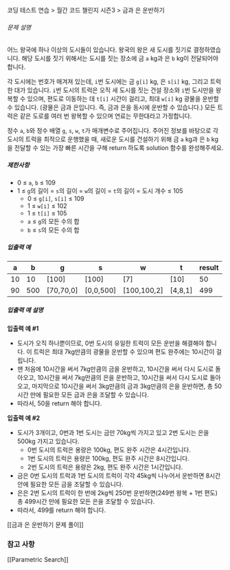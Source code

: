 코딩 테스트 연습 > 월간 코드 챌린지 시즌3 > 금과 은 운반하기
###### 문제 설명

어느 왕국에 하나 이상의 도시들이 있습니다. 왕국의 왕은 새 도시를 짓기로 결정하였습니다. 해당 도시를 짓기 위해서는 도시를 짓는 장소에 금 `a` kg과 은 `b` kg이 전달되어야 합니다.

각 도시에는 번호가 매겨져 있는데, `i`번 도시에는 금 `g[i]` kg, 은 `s[i]` kg, 그리고 트럭 한 대가 있습니다. `i`번 도시의 트럭은 오직 새 도시를 짓는 건설 장소와 `i`번 도시만을 왕복할 수 있으며, 편도로 이동하는 데 `t[i]` 시간이 걸리고, 최대 `w[i]` kg 광물을 운반할 수 있습니다. (광물은 금과 은입니다. 즉, 금과 은을 동시에 운반할 수 있습니다.) 모든 트럭은 같은 도로를 여러 번 왕복할 수 있으며 연료는 무한대라고 가정합니다.

정수 `a`, `b`와 정수 배열 `g`, `s`, `w`, `t`가 매개변수로 주어집니다. 주어진 정보를 바탕으로 각 도시의 트럭을 최적으로 운행했을 때, 새로운 도시를 건설하기 위해 금 `a` kg과 은 `b` kg을 전달할 수 있는 가장 빠른 시간을 구해 return 하도록 solution 함수를 완성해주세요.

##### 제한사항

- 0 ≤ `a`, `b` ≤ 109
- 1 ≤ `g`의 길이 = `s`의 길이 = `w`의 길이 = `t`의 길이 = 도시 개수 ≤ 105
    - 0 ≤ `g[i]`, `s[i]` ≤ 109
    - 1 ≤ `w[i]` ≤ 102
    - 1 ≤ `t[i]` ≤ 105
    - `a` ≤ `g`의 모든 수의 합
    - `b` ≤ `s`의 모든 수의 합

##### 입출력 예

|a|b|g|s|w|t|result|
|---|---|---|---|---|---|---|
|10|10|[100]|[100]|[7]|[10]|50|
|90|500|[70,70,0]|[0,0,500]|[100,100,2]|[4,8,1]|499|

##### 입출력 예 설명

**입출력 예 #1**

- 도시가 오직 하나뿐이므로, 0번 도시의 유일한 트럭이 모든 운반을 해결해야 합니다. 이 트럭은 최대 7kg만큼의 광물을 운반할 수 있으며 편도 완주에는 10시간이 걸립니다.
- 맨 처음에 10시간을 써서 7kg만큼의 금을 운반하고, 10시간을 써서 다시 도시로 돌아오고, 10시간을 써서 7kg만큼의 은을 운반하고, 10시간을 써서 다시 도시로 돌아오고, 마지막으로 10시간을 써서 3kg만큼의 금과 3kg만큼의 은을 운반하면, 총 50시간 만에 필요한 모든 금과 은을 조달할 수 있습니다.
- 따라서, 50을 return 해야 합니다.

**입출력 예 #2**

- 도시가 3개이고, 0번과 1번 도시는 금만 70kg씩 가지고 있고 2번 도시는 은을 500kg 가지고 있습니다.
    - 0번 도시의 트럭은 용량은 100kg, 편도 완주 시간은 4시간입니다.
    - 1번 도시의 트럭은 용량은 100kg, 편도 완주 시간은 8시간입니다.
    - 2번 도시의 트럭은 용량은 2kg, 편도 완주 시간은 1시간입니다.
- 금은 0번 도시의 트럭과 1번 도시의 트럭이 각각 45kg씩 나누어서 운반하면 8시간 안에 필요한 모든 금을 조달할 수 있습니다.
- 은은 2번 도시의 트럭이 한 번에 2kg씩 250번 운반하면(249번 왕복 + 1번 편도) 총 499시간 만에 필요한 모든 은을 조달할 수 있습니다.
- 따라서, 499를 return 해야 합니다.

[[금과 은 운반하기 문제 풀이]]

### 참고 사항
[[Parametric Search]]